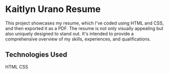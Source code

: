 # Kaitlyn Urano Resume

This project showcases my resume, which I've coded using HTML and CSS, and then exported it as a PDF. 
The resume is not only visually appealing but also uniquely designed to stand out. It's intended to provide a comprehensive overview of my skills, experiences, and qualifications.

## Technologies Used
HTML
CSS
